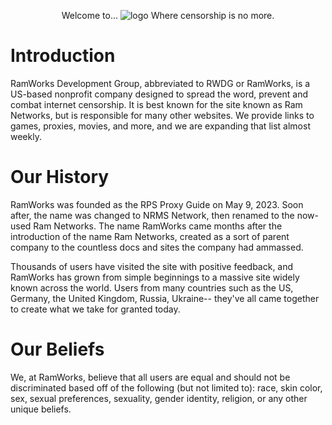 <p align="center">
  Welcome to...

  <picture>
 <source media="(prefers-color-scheme: dark)" srcset="https://github.com/theshmunguss1/RamHub/blob/main/docs/ramworks/imgs/image1.png?raw=true">
 <source media="(prefers-color-scheme: light)" srcset="https://github.com/theshmunguss1/RamHub/blob/main/docs/ramworks/imgs/image1.png?raw=true">
 <img alt="logo" src="https://github.com/theshmunguss1/RamHub/blob/main/docs/ramworks/imgs/image1.png?raw=true">
</picture>
Where censorship is no more.
<!---whatever you say...--->

<p align="left">

# Introduction
RamWorks Development Group, abbreviated to RWDG or RamWorks, is a US-based nonprofit company designed to spread the word, prevent and combat internet censorship. It is best known for the site known as Ram Networks, but is responsible for many other websites.
We provide links to games, proxies, movies, and more, and we are expanding that list almost weekly.
# Our History
RamWorks was founded as the RPS Proxy Guide on May 9, 2023. Soon after, the name was changed to NRMS Network, then renamed to the now-used Ram Networks. The name RamWorks came months after the introduction of the name Ram Networks, created as a sort of parent company to the countless docs and sites the company had ammassed.


Thousands of users have visited the site with positive feedback, and RamWorks has grown from simple <!---(Horrible, not good, awful, terrible, etc.)--> beginnings to a massive site widely known across the world. Users from many countries such as the US, Germany, the United Kingdom, Russia, Ukraine-- they've all came together to create what we take for granted today.
# Our Beliefs
We, at RamWorks, believe that all users are equal and should not be discriminated based off of the following (but not limited to): race, skin color, sex, sexual preferences, sexuality, gender identity, religion, or any other unique beliefs.
